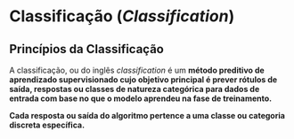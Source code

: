 <h1>Classificação (<em>Classification</em>)</h1>

<h2>Princípios da Classificação</h2>
<p>A classificação, ou do inglês <i>classification</i> é um <b>método preditivo<b> de <b>aprendizado supervisionado</b> cujo objetivo principal é <b>prever rótulos de saída</b>, <b>respostas</b> ou <b>classes</b> de natureza <b>categórica</b> para <b>dados de entrada</b> com base no que o modelo aprendeu na fase de <b>treinamento</b>.</p>
<p>Cada <b>resposta</b> ou <b>saída</b> do algoritmo pertence a uma <b>classe</b> ou <b>categoria discreta</b> específica.</p>
